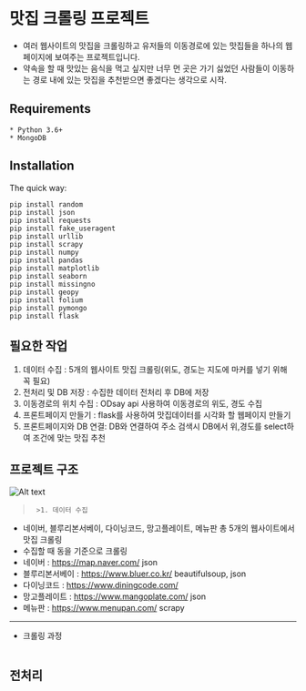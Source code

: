 # 맛집 크롤링 프로젝트
* 여러 웹사이트의 맛집을 크롤링하고 유저들의 이동경로에 있는 맛집들을 하나의 웹페이지에 보여주는 프로젝트입니다.
* 약속을 할 때 맛있는 음식을 먹고 싶지만 너무 먼 곳은 가기 싫었던 사람들이 이동하는 경로 내에 있는 맛집을 추천받으면 좋겠다는 생각으로 시작.

## Requirements
```
* Python 3.6+
* MongoDB
```
## Installation
The quick way:
```
pip install random
pip install json
pip install requests
pip install fake_useragent
pip install urllib
pip install scrapy
pip install numpy
pip install pandas
pip install matplotlib
pip install seaborn
pip install missingno
pip install geopy
pip install folium
pip install pymongo
pip install flask
```

## 필요한 작업 
1. 데이터 수집 : 5개의 웹사이트 맛집 크롤링(위도, 경도는 지도에 마커를 넣기 위해 꼭 필요) 
2. 전처리 및 DB 저장 : 수집한 데이터 전처리 후 DB에 저장
3. 이동경로의 위치 수집 : ODsay api 사용하여 이동경로의 위도, 경도 수집   
4. 프론트페이지 만들기 : flask를 사용하여 맛집데이터를 시각화 할 웹페이지 만들기
5. 프론트페이지와 DB 연결: DB와 연결하여 주소 검색시 DB에서 위,경도를 select하여 조건에 맞는 맛집 추천

## 프로젝트 구조
![Alt text](https://cdn.discordapp.com/attachments/776743867772960779/786457164444074004/unknown.png)


>      >1. 데이터 수집
* 네이버, 블루리본서베이, 다이닝코드, 망고플레이트, 메뉴판 총 5개의 웹사이트에서 맛집 크롤링
* 수집할 때 동을 기준으로 크롤링 
* 네이버 : <https://map.naver.com/> json
* 블루리본서베이 : <https://www.bluer.co.kr/> beautifulsoup, json
* 다이닝코드 : <https://www.diningcode.com/> 
* 망고플레이트 : <https://www.mangoplate.com/> json
* 메뉴판 : <https://www.menupan.com/> scrapy
**************
* 크롤링 과정
```

```

## 전처리
```

```
## 
       
        
